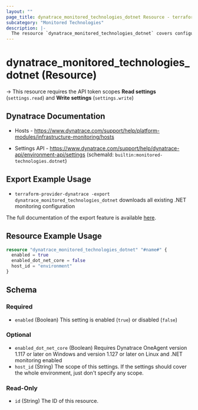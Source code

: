```yaml
---
layout: ""
page_title: dynatrace_monitored_technologies_dotnet Resource - terraform-provider-dynatrace"
subcategory: "Monitored Technologies"
description: |-
  The resource `dynatrace_monitored_technologies_dotnet` covers configuration to enable/disable .NET monitoring
---
```


# dynatrace_monitored_technologies_dotnet (Resource)

-> This resource requires the API token scopes **Read settings** (`settings.read`) and **Write settings** (`settings.write`)

## Dynatrace Documentation

- Hosts - https://www.dynatrace.com/support/help/platform-modules/infrastructure-monitoring/hosts

- Settings API - https://www.dynatrace.com/support/help/dynatrace-api/environment-api/settings (schemaId: `builtin:monitored-technologies.dotnet`)

## Export Example Usage

- `terraform-provider-dynatrace -export dynatrace_monitored_technologies_dotnet` downloads all existing .NET monitoring configuration

The full documentation of the export feature is available [here](https://dt-url.net/h203qmc).

## Resource Example Usage

```terraform
resource "dynatrace_monitored_technologies_dotnet" "#name#" {
  enabled = true
  enabled_dot_net_core = false
  host_id = "environment"
}
```

<!-- schema generated by tfplugindocs -->
## Schema

### Required

- `enabled` (Boolean) This setting is enabled (`true`) or disabled (`false`)

### Optional

- `enabled_dot_net_core` (Boolean) Requires Dynatrace OneAgent version 1.117 or later on Windows and version 1.127 or later on Linux and .NET monitoring enabled
- `host_id` (String) The scope of this settings. If the settings should cover the whole environment, just don't specify any scope.

### Read-Only

- `id` (String) The ID of this resource.
 